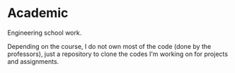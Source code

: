 # Academic

Engineering school work. 

Depending on the course, I do not own most of the code (done by the professors), just a repository to clone the codes I'm working on for projects and assignments.
